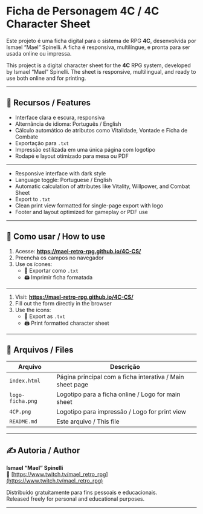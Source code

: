 # Ficha de Personagem 4C / 4C Character Sheet

Este projeto é uma ficha digital para o sistema de RPG **4C**, desenvolvida por Ismael “Mael” Spinelli. A ficha é responsiva, multilíngue, e pronta para ser usada online ou impressa.

This project is a digital character sheet for the **4C** RPG system, developed by Ismael “Mael” Spinelli. The sheet is responsive, multilingual, and ready to use both online and for printing.

---

## 📌 Recursos / Features

- Interface clara e escura, responsiva  
- Alternância de idioma: Português / English  
- Cálculo automático de atributos como Vitalidade, Vontade e Ficha de Combate  
- Exportação para `.txt`  
- Impressão estilizada em uma única página com logotipo  
- Rodapé e layout otimizado para mesa ou PDF  

---

- Responsive interface with dark style  
- Language toggle: Portuguese / English  
- Automatic calculation of attributes like Vitality, Willpower, and Combat Sheet  
- Export to `.txt`  
- Clean print view formatted for single-page export with logo  
- Footer and layout optimized for gameplay or PDF use  

---

## 🚀 Como usar / How to use

1. Acesse: **https://mael-retro-rpg.github.io/4C-CS/**
2. Preencha os campos no navegador  
3. Use os ícones:
   - 📄 Exportar como `.txt`  
   - 🖨️ Imprimir ficha formatada  

---

1. Visit: **https://mael-retro-rpg.github.io/4C-CS/**  
2. Fill out the form directly in the browser  
3. Use the icons:
   - 📄 Export as `.txt`  
   - 🖨️ Print formatted character sheet  

---

## 🧾 Arquivos / Files

| Arquivo | Descrição |
|--------|-----------|
| `index.html` | Página principal com a ficha interativa / Main sheet page |
| `logo-ficha.png` | Logotipo para a ficha online / Logo for main sheet |
| `4CP.png` | Logotipo para impressão / Logo for print view |
| `README.md` | Este arquivo / This file |

---

## ✍️ Autoria / Author

**Ismael “Mael” Spinelli**  
🔗 [https://www.twitch.tv/mael_retro_rpg](https://www.twitch.tv/mael_retro_rpg)

Distribuído gratuitamente para fins pessoais e educacionais.  
Released freely for personal and educational purposes.

---
